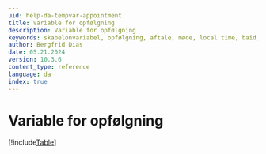 ```yaml
---
uid: help-da-tempvar-appointment
title: Variable for opfølgning
description: Variable for opfølgning
keywords: skabelonvariabel, opfølgning, aftale, møde, local time, baid, biid, binf ,binl, binv
author: Bergfrid Dias
date: 05.21.2024
version: 10.3.6
content_type: reference
language: da
index: true
---
```


# Variable for opfølgning

[!include[Table](../../../../../common/includes/variable/table-appointment.md)]
